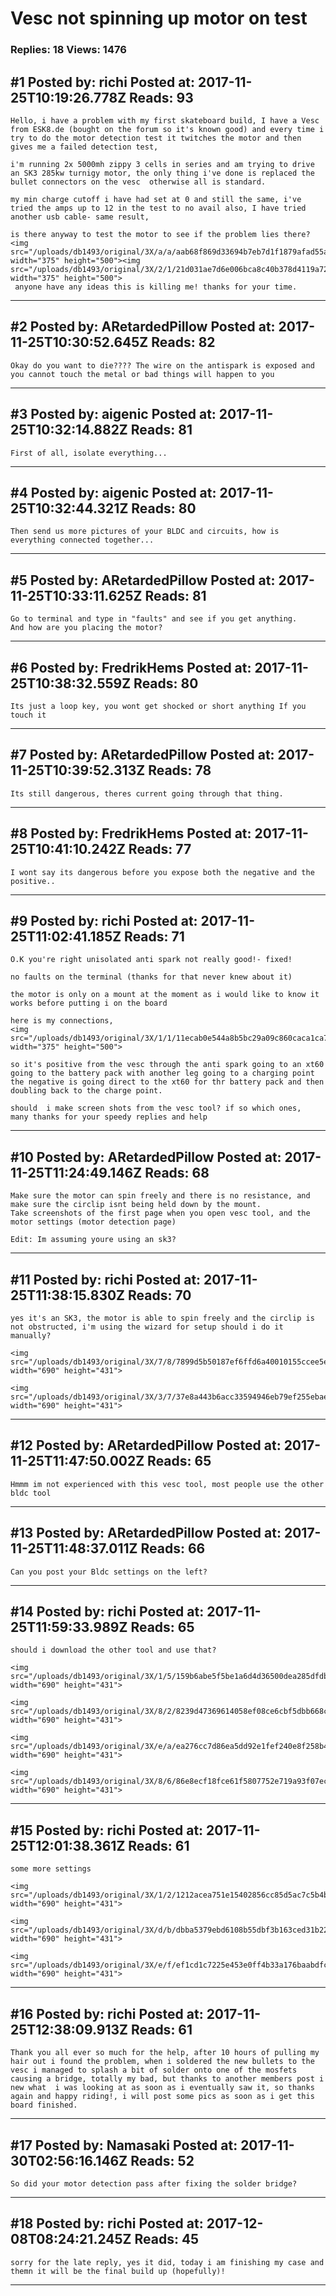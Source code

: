 # Vesc not spinning up motor on test

### Replies: 18 Views: 1476

## \#1 Posted by: richi Posted at: 2017-11-25T10:19:26.778Z Reads: 93

```
Hello, i have a problem with my first skateboard build, I have a Vesc from ESK8.de (bought on the forum so it's known good) and every time i try to do the motor detection test it twitches the motor and then gives me a failed detection test, 

i'm running 2x 5000mh zippy 3 cells in series and am trying to drive an SK3 285kw turnigy motor, the only thing i've done is replaced the bullet connectors on the vesc  otherwise all is standard.

my min charge cutoff i have had set at 0 and still the same, i've tried the amps up to 12 in the test to no avail also, I have tried another usb cable- same result,

is there anyway to test the motor to see if the problem lies there?
<img src="/uploads/db1493/original/3X/a/a/aab68f869d33694b7eb7d1f1879afad55a71b673.JPG" width="375" height="500"><img src="/uploads/db1493/original/3X/2/1/21d031ae7d6e006bca8c40b378d4119a723c3d6f.JPG" width="375" height="500">
 anyone have any ideas this is killing me! thanks for your time.
```

---
## \#2 Posted by: ARetardedPillow Posted at: 2017-11-25T10:30:52.645Z Reads: 82

```
Okay do you want to die???? The wire on the antispark is exposed and you cannot touch the metal or bad things will happen to you
```

---
## \#3 Posted by: aigenic Posted at: 2017-11-25T10:32:14.882Z Reads: 81

```
First of all, isolate everything...
```

---
## \#4 Posted by: aigenic Posted at: 2017-11-25T10:32:44.321Z Reads: 80

```
Then send us more pictures of your BLDC and circuits, how is everything connected together...
```

---
## \#5 Posted by: ARetardedPillow Posted at: 2017-11-25T10:33:11.625Z Reads: 81

```
Go to terminal and type in "faults" and see if you get anything. 
And how are you placing the motor?
```

---
## \#6 Posted by: FredrikHems Posted at: 2017-11-25T10:38:32.559Z Reads: 80

```
Its just a loop key, you wont get shocked or short anything If you touch it
```

---
## \#7 Posted by: ARetardedPillow Posted at: 2017-11-25T10:39:52.313Z Reads: 78

```
Its still dangerous, theres current going through that thing.
```

---
## \#8 Posted by: FredrikHems Posted at: 2017-11-25T10:41:10.242Z Reads: 77

```
I wont say its dangerous before you expose both the negative and the positive..
```

---
## \#9 Posted by: richi Posted at: 2017-11-25T11:02:41.185Z Reads: 71

```
O.K you're right unisolated anti spark not really good!- fixed!

no faults on the terminal (thanks for that never knew about it)

the motor is only on a mount at the moment as i would like to know it works before putting i on the board

here is my connections,
<img src="/uploads/db1493/original/3X/1/1/11ecab0e544a8b5bc29a09c860caca1ca795f644.JPG" width="375" height="500">

so it's positive from the vesc through the anti spark going to an xt60 going to the battery pack with another leg going to a charging point 
the negative is going direct to the xt60 for thr battery pack and then doubling back to the charge point.

should  i make screen shots from the vesc tool? if so which ones,
many thanks for your speedy replies and help
```

---
## \#10 Posted by: ARetardedPillow Posted at: 2017-11-25T11:24:49.146Z Reads: 68

```
Make sure the motor can spin freely and there is no resistance, and make sure the circlip isnt being held down by the mount.
Take screenshots of the first page when you open vesc tool, and the motor settings (motor detection page)

Edit: Im assuming youre using an sk3?
```

---
## \#11 Posted by: richi Posted at: 2017-11-25T11:38:15.830Z Reads: 70

```
yes it's an SK3, the motor is able to spin freely and the circlip is not obstructed, i'm using the wizard for setup should i do it manually?

<img src="/uploads/db1493/original/3X/7/8/7899d5b50187ef6ffd6a40010155ccee5e970bcc.png" width="690" height="431">

<img src="/uploads/db1493/original/3X/3/7/37e8a443b6acc33594946eb79ef255ebaec2e461.png" width="690" height="431">
```

---
## \#12 Posted by: ARetardedPillow Posted at: 2017-11-25T11:47:50.002Z Reads: 65

```
Hmmm im not experienced with this vesc tool, most people use the other bldc tool
```

---
## \#13 Posted by: ARetardedPillow Posted at: 2017-11-25T11:48:37.011Z Reads: 66

```
Can you post your Bldc settings on the left?
```

---
## \#14 Posted by: richi Posted at: 2017-11-25T11:59:33.989Z Reads: 65

```
should i download the other tool and use that?

<img src="/uploads/db1493/original/3X/1/5/159b6abe5f5be1a6d4d36500dea285dfdb6b6702.png" width="690" height="431">

<img src="/uploads/db1493/original/3X/8/2/8239d47369614058ef08ce6cbf5dbb668c0d81e7.png" width="690" height="431">

<img src="/uploads/db1493/original/3X/e/a/ea276cc7d86ea5dd92e1fef240e8f258b4841faa.png" width="690" height="431">

<img src="/uploads/db1493/original/3X/8/6/86e8ecf18fce61f5807752e719a93f07ecbd25df.png" width="690" height="431">
```

---
## \#15 Posted by: richi Posted at: 2017-11-25T12:01:38.361Z Reads: 61

```
some more settings

<img src="/uploads/db1493/original/3X/1/2/1212acea751e15402856cc85d5ac7c5b4b7a5bbd.png" width="690" height="431">

<img src="/uploads/db1493/original/3X/d/b/dbba5379ebd6108b55dbf3b163ced31b22559f67.png" width="690" height="431">

<img src="/uploads/db1493/original/3X/e/f/ef1cd1c7225e453e0ff4b33a176baabdfcbe8d2d.png" width="690" height="431">
```

---
## \#16 Posted by: richi Posted at: 2017-11-25T12:38:09.913Z Reads: 61

```
Thank you all ever so much for the help, after 10 hours of pulling my hair out i found the problem, when i soldered the new bullets to the vesc i managed to splash a bit of solder onto one of the mosfets causing a bridge, totally my bad, but thanks to another members post i new what  i was looking at as soon as i eventually saw it, so thanks again and happy riding!, i will post some pics as soon as i get this board finished.
```

---
## \#17 Posted by: Namasaki Posted at: 2017-11-30T02:56:16.146Z Reads: 52

```
So did your motor detection pass after fixing the solder bridge?
```

---
## \#18 Posted by: richi Posted at: 2017-12-08T08:24:21.245Z Reads: 45

```
sorry for the late reply, yes it did, today i am finishing my case and themn it will be the final build up (hopefully)!
```

---
